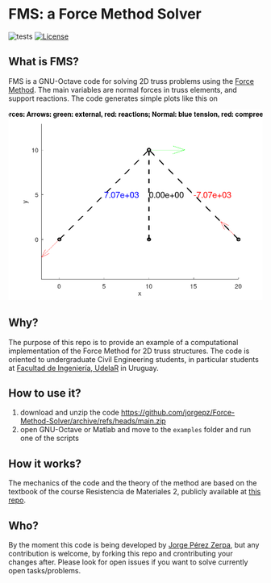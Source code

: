 # FMS: a Force Method Solver

![tests](https://github.com/jorgepz/Force-Method-Solver/workflows/tests/badge.svg)
[![License](https://img.shields.io/badge/License-GPLv3-green.svg)](https://github.com/jorgepz/Force-Method-Solver/blob/main/LICENSE)


## What is FMS?

FMS is a GNU-Octave code for solving 2D truss problems using the [Force Method](https://en.wikipedia.org/wiki/Unit_dummy_force_method). The main variables are normal forces in truss elements, and support reactions. The code generates simple plots like this on 

![fig example 1](examples/Example_1_forces.png)

## Why?

The purpose of this repo is to provide an example of a computational implementation of the Force Method for 2D truss structures. The code is oriented to undergraduate Civil Engineering students, in particular students at [Facultad de Ingeniería, UdelaR](https://www.fing.edu.uy/) in Uruguay.

## How to use it?

 1. download and unzip the code https://github.com/jorgepz/Force-Method-Solver/archive/refs/heads/main.zip
 1. open GNU-Octave or Matlab and move to the `examples` folder and run one of the scripts

## How it works?

The mechanics of the code and the theory of the method are based on the textbook of the course Resistencia de Materiales 2, publicly available at [this repo](https://gitlab.fing.edu.uy/jorgepz/libroResMat2/).

## Who?

By the moment this code is being developed by [Jorge Pérez Zerpa](https://www.fing.edu.uy/~jorgepz/), but any contribution is welcome, by forking this repo and crontributing your changes after. Please look for open issues if you want to solve currently open tasks/problems.